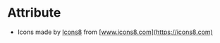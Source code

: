 # Attribute

- Icons made by [Icons8](https://icons8.com/) from [www.icons8.com](https://icons8.com)
